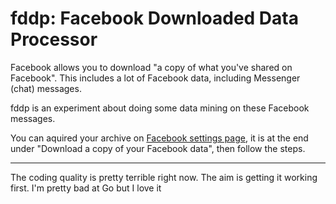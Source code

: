 # fddp: Facebook Downloaded Data Processor

Facebook allows you to download "a copy of what you've shared on Facebook".
This includes a lot of Facebook data, including Messenger (chat) messages.

fddp is an experiment about doing some data mining on these Facebook messages.

You can aquired your archive on [Facebook settings page](https://www.facebook.com/settings),
it is at the end under "Download a copy of your Facebook data", then follow the steps.

---

The coding quality is pretty terrible right now. The aim is getting it working first. I'm pretty bad at Go but I love it